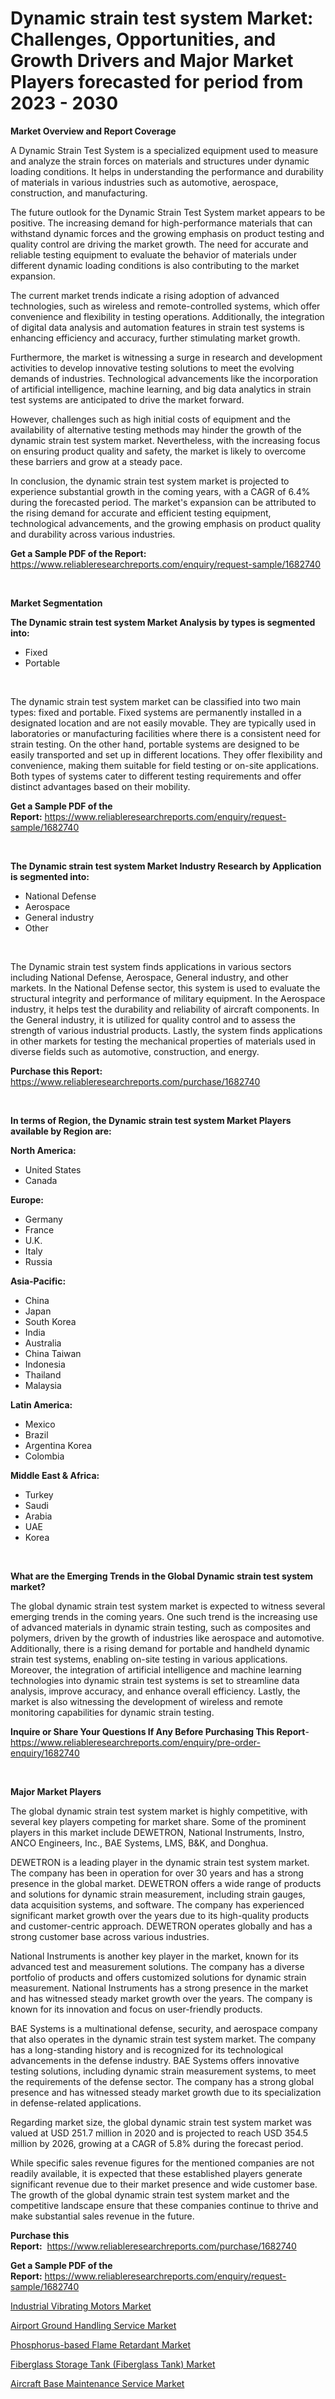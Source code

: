 <p><h1>Dynamic strain test system Market: Challenges, Opportunities, and Growth Drivers and Major Market Players forecasted for period from 2023 - 2030</h1></p><p><strong>Market Overview and Report Coverage</strong></p>
<p><p>A Dynamic Strain Test System is a specialized equipment used to measure and analyze the strain forces on materials and structures under dynamic loading conditions. It helps in understanding the performance and durability of materials in various industries such as automotive, aerospace, construction, and manufacturing.</p><p>The future outlook for the Dynamic Strain Test System market appears to be positive. The increasing demand for high-performance materials that can withstand dynamic forces and the growing emphasis on product testing and quality control are driving the market growth. The need for accurate and reliable testing equipment to evaluate the behavior of materials under different dynamic loading conditions is also contributing to the market expansion.</p><p>The current market trends indicate a rising adoption of advanced technologies, such as wireless and remote-controlled systems, which offer convenience and flexibility in testing operations. Additionally, the integration of digital data analysis and automation features in strain test systems is enhancing efficiency and accuracy, further stimulating market growth.</p><p>Furthermore, the market is witnessing a surge in research and development activities to develop innovative testing solutions to meet the evolving demands of industries. Technological advancements like the incorporation of artificial intelligence, machine learning, and big data analytics in strain test systems are anticipated to drive the market forward.</p><p>However, challenges such as high initial costs of equipment and the availability of alternative testing methods may hinder the growth of the dynamic strain test system market. Nevertheless, with the increasing focus on ensuring product quality and safety, the market is likely to overcome these barriers and grow at a steady pace.</p><p>In conclusion, the dynamic strain test system market is projected to experience substantial growth in the coming years, with a CAGR of 6.4% during the forecasted period. The market's expansion can be attributed to the rising demand for accurate and efficient testing equipment, technological advancements, and the growing emphasis on product quality and durability across various industries.</p></p>
<p><strong>Get a Sample PDF of the Report:</strong> <a href="https://www.reliableresearchreports.com/enquiry/request-sample/1682740">https://www.reliableresearchreports.com/enquiry/request-sample/1682740</a></p>
<p>&nbsp;</p>
<p><strong>Market Segmentation</strong></p>
<p><strong>The Dynamic strain test system Market Analysis by types is segmented into:</strong></p>
<p><ul><li>Fixed</li><li>Portable</li></ul></p>
<p>&nbsp;</p>
<p><p>The dynamic strain test system market can be classified into two main types: fixed and portable. Fixed systems are permanently installed in a designated location and are not easily movable. They are typically used in laboratories or manufacturing facilities where there is a consistent need for strain testing. On the other hand, portable systems are designed to be easily transported and set up in different locations. They offer flexibility and convenience, making them suitable for field testing or on-site applications. Both types of systems cater to different testing requirements and offer distinct advantages based on their mobility.</p></p>
<p><strong>Get a Sample PDF of the Report:</strong>&nbsp;<a href="https://www.reliableresearchreports.com/enquiry/request-sample/1682740">https://www.reliableresearchreports.com/enquiry/request-sample/1682740</a></p>
<p>&nbsp;</p>
<p><strong>The Dynamic strain test system Market Industry Research by Application is segmented into:</strong></p>
<p><ul><li>National Defense</li><li>Aerospace</li><li>General industry</li><li>Other</li></ul></p>
<p>&nbsp;</p>
<p><p>The Dynamic strain test system finds applications in various sectors including National Defense, Aerospace, General industry, and other markets. In the National Defense sector, this system is used to evaluate the structural integrity and performance of military equipment. In the Aerospace industry, it helps test the durability and reliability of aircraft components. In the General industry, it is utilized for quality control and to assess the strength of various industrial products. Lastly, the system finds applications in other markets for testing the mechanical properties of materials used in diverse fields such as automotive, construction, and energy.</p></p>
<p><strong>Purchase this Report:</strong>&nbsp; <a href="https://www.reliableresearchreports.com/purchase/1682740">https://www.reliableresearchreports.com/purchase/1682740</a></p>
<p>&nbsp;</p>
<p><strong>In terms of Region, the Dynamic strain test system Market Players available by Region are:</strong></p>
<p>
    <p> <strong> North America: </strong>
        <ul>
            <li>United States</li>
            <li>Canada</li>
        </ul>
        </p> 
    <p> <strong> Europe: </strong>
        <ul>
            <li>Germany</li>
            <li>France</li>
            <li>U.K.</li>
            <li>Italy</li>
            <li>Russia</li>
        </ul>
        </p> 
    <p> <strong> Asia-Pacific: </strong>
        <ul>
            <li>China</li>
            <li>Japan</li>
            <li>South Korea</li>
            <li>India</li>
            <li>Australia</li>
            <li>China Taiwan</li>
            <li>Indonesia</li>
            <li>Thailand</li>
            <li>Malaysia</li>
        </ul>
        </p> 
    <p> <strong> Latin America: </strong>
        <ul>
            <li>Mexico</li>
            <li>Brazil</li>
            <li>Argentina Korea</li>
            <li>Colombia</li>
        </ul>
        </p> 
    <p> <strong> Middle East & Africa: </strong>
        <ul>
            <li>Turkey</li>
            <li>Saudi</li>
            <li>Arabia</li>
            <li>UAE</li>
            <li>Korea</li>
        </ul>
    </p>
    </p>
<p>&nbsp;</p>
<p><strong>What are the Emerging Trends in the Global Dynamic strain test system market?</strong></p>
<p><p>The global dynamic strain test system market is expected to witness several emerging trends in the coming years. One such trend is the increasing use of advanced materials in dynamic strain testing, such as composites and polymers, driven by the growth of industries like aerospace and automotive. Additionally, there is a rising demand for portable and handheld dynamic strain test systems, enabling on-site testing in various applications. Moreover, the integration of artificial intelligence and machine learning technologies into dynamic strain test systems is set to streamline data analysis, improve accuracy, and enhance overall efficiency. Lastly, the market is also witnessing the development of wireless and remote monitoring capabilities for dynamic strain testing.</p></p>
<p><strong>Inquire or Share Your Questions If Any Before Purchasing This Report</strong>- <a href="https://www.reliableresearchreports.com/enquiry/pre-order-enquiry/1682740">https://www.reliableresearchreports.com/enquiry/pre-order-enquiry/1682740</a></p>
<p>&nbsp;</p>
<p><strong>Major Market Players</strong></p>
<p><p>The global dynamic strain test system market is highly competitive, with several key players competing for market share. Some of the prominent players in this market include DEWETRON, National Instruments, Instro, ANCO Engineers, Inc., BAE Systems, LMS, B&K, and Donghua.</p><p>DEWETRON is a leading player in the dynamic strain test system market. The company has been in operation for over 30 years and has a strong presence in the global market. DEWETRON offers a wide range of products and solutions for dynamic strain measurement, including strain gauges, data acquisition systems, and software. The company has experienced significant market growth over the years due to its high-quality products and customer-centric approach. DEWETRON operates globally and has a strong customer base across various industries.</p><p>National Instruments is another key player in the market, known for its advanced test and measurement solutions. The company has a diverse portfolio of products and offers customized solutions for dynamic strain measurement. National Instruments has a strong presence in the market and has witnessed steady market growth over the years. The company is known for its innovation and focus on user-friendly products.</p><p>BAE Systems is a multinational defense, security, and aerospace company that also operates in the dynamic strain test system market. The company has a long-standing history and is recognized for its technological advancements in the defense industry. BAE Systems offers innovative testing solutions, including dynamic strain measurement systems, to meet the requirements of the defense sector. The company has a strong global presence and has witnessed steady market growth due to its specialization in defense-related applications.</p><p>Regarding market size, the global dynamic strain test system market was valued at USD 251.7 million in 2020 and is projected to reach USD 354.5 million by 2026, growing at a CAGR of 5.8% during the forecast period.</p><p>While specific sales revenue figures for the mentioned companies are not readily available, it is expected that these established players generate significant revenue due to their market presence and wide customer base. The growth of the global dynamic strain test system market and the competitive landscape ensure that these companies continue to thrive and make substantial sales revenue in the future.</p></p>
<p><strong>Purchase this Report:</strong>&nbsp;&nbsp;<a href="https://www.reliableresearchreports.com/purchase/1682740">https://www.reliableresearchreports.com/purchase/1682740</a></p>
<p></p>
<p><strong>Get a Sample PDF of the Report:</strong>&nbsp;<a href="https://www.reliableresearchreports.com/enquiry/request-sample/1682740">https://www.reliableresearchreports.com/enquiry/request-sample/1682740</a></p>
<p><p><a href="https://github.com/vimar16th/Market-Research-Report-List-1/blob/main/industrial-vibrating-motors-market.md">Industrial Vibrating Motors Market</a></p><p><a href="https://medium.com/@nettieboyle84/airport-ground-handling-service-market-furnishes-information-on-market-share-market-trends-and-3b688bf7c2cc">Airport Ground Handling Service Market</a></p><p><a href="https://www.linkedin.com/pulse/phosphorus-based-flame-retardant-market-research-report/">Phosphorus-based Flame Retardant Market</a></p><p><a href="https://www.linkedin.com/pulse/fiberglass-storage-tank-market-size-growth-forecast-from-2023/">Fiberglass Storage Tank (Fiberglass Tank) Market</a></p><p><a href="https://medium.com/@helenablick2023/aircraft-base-maintenance-service-market-the-key-to-successful-business-strategy-forecast-till-fdcece7f0e65">Aircraft Base Maintenance Service Market</a></p></p>